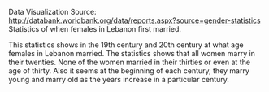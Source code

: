 Data Visualization
Source: http://databank.worldbank.org/data/reports.aspx?source=gender-statistics
Statistics of when females in Lebanon first married.

This statistics shows in the 19th century and 20th century at what age females in Lebanon married. The statistics shows that all women marry in their twenties. None of the women married in their thirties or even at the age of thirty. Also it seems at the beginning of each century, they marry young and marry old as the years increase in a particular century.
